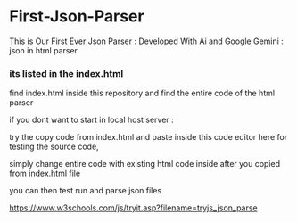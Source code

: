 # First-Json-Parser
This is Our First Ever Json Parser : Developed With Ai and Google Gemini : json in html parser



### its listed in the index.html 

find index.html inside this repository and find the entire code of the html parser



if you dont want to start in local host server :

try the copy code from index.html and paste inside this code editor here for testing the source code,

simply change entire code with existing html code inside after you copied from index.html file 

you can then test run and parse json files


https://www.w3schools.com/js/tryit.asp?filename=tryjs_json_parse
